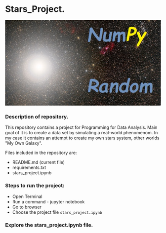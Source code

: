 # Stars_Project.

![stars_logo](https://github.com/DracoNibilis/mmiu/blob/master/stars_for_readme.jpg)


### Description of repository.

This repository contains a project for Programming for Data Analysis. Main goal of it is to create a data set by simulating a real-world phenomenom. In my case it contains an attempt to create my own stars system, other worlds "My Own Galaxy". 

Files included in the repository are:
- README.md (current file)
- requirements.txt
- stars_project.ipynb


### Steps to run the project:

 - Open Terminal
 - Run a command - jupyter notebook
 - Go to browser
 - Choose the project file `stars_project.ipynb`

### Explore the stars_project.ipynb file.

